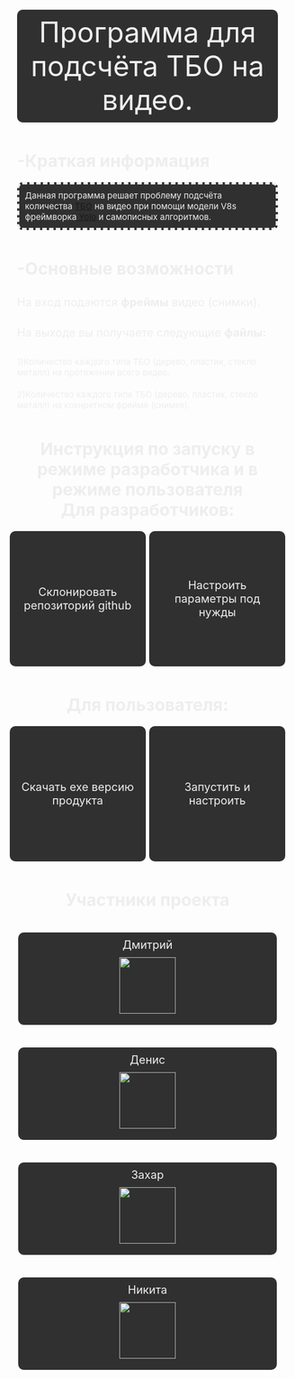 <div style="font-size: 50px;
    text-align: center;
    Color: #eeeeee;
    line-height: 60px;
    background-color: #303030;
    padding: 10px;
    border-radius: 10px;
    transition: background-color 1s ease;
    margin: 20px;">Программа для подсчёта ТБО на видео.</div>


<h3 style="
    font-size: 30px;
    Color: #eeeeee;
    margin: 20px;
    margin-top: 50px">-Краткая информация</h3>

<p style="
    background-color: #303030;
    Color: #eeeeee;
    margin: 20px;
    padding: 10px;
    border: dashed 4px #eeeeee;
    font-size: 15px;
    border-radius: 10px;">Данная программа решает проблему подсчёта количества <a href = "https://ru.wikipedia.org/wiki/%D0%A2%D0%B2%D1%91%D1%80%D0%B4%D1%8B%D0%B5_%D0%B1%D1%8B%D1%82%D0%BE%D0%B2%D1%8B%D0%B5_%D0%BE%D1%82%D1%85%D0%BE%D0%B4%D1%8B">ТБО</a> на видео при помощи модели V8s фреймворка<a href="https://github.com/ultralytics/ultralytics">  Yolo</a> и самописных алгоритмов.</p>

<h3 style="
    font-size: 30px;
    Color: #eeeeee;
    margin: 20px;
    margin-top: 50px">-Основные возможности</h3>

<p style="
    Color: #eeeeee;
    margin: 10px;
    padding: 10px;
    font-size: 20px;
    border-radius: 10px;">На вход подаются <strong>фреймы</strong> видео (снимки).</p>
<p style="
    Color: #eeeeee;
    margin: 10px;
    padding: 10px;
    font-size: 20px;
    border-radius: 10px;">
На выходе вы получаете следующие <strong>файлы:</strong></p>

  <p style="
    Color: #eeeeee;
    margin: 20px;
    font-size: 15px;">1)Количество каждого типа ТБО (дерево, пластик, стекло металл) на протяжении всего видео.</p>
  <p style="
    Color: #eeeeee;
    margin: 20px;
    font-size: 15px;">
  2)Количество каждого типа ТБО (дерево, пластик, стекло металл) на кокнретном фрейме (снимке).</p>

<h3 style="
    Color: #eeeeee;
    text-align: center;
    font-size: 30px;
    margin: 20px;
    margin-top: 50px;">Инструкция по запуску в режиме разработчика и в режиме пользователя<br>
Для разработчиков:</h3>

<div style="
    display: flex;
    align-items: center;
    justify-content: space-evenly;">
<div style="
    background-color: #303030;
    Color: #eeeeee;
    font-size: 20px;
    border-radius: 10px;
    padding: 20px;
    width: 40%;
    height: 200px;
    display: flex;
    justify-content:center;
    align-items:center;
    text-align: center;">Склонировать репозиторий github</div>
<div style="
    background-color: #303030;
    Color: #eeeeee;
    font-size: 20px;
    border-radius: 10px;
    padding: 20px;
    width: 40%;
    height: 200px;
    display: flex;
    justify-content:center;
    align-items:center;
    text-align: center;">Настроить параметры под нужды</div>
</div>



  <h3 style="
    Color: #eeeeee;
    text-align: center;
    font-size: 30px;
    margin: 20px;
    margin-top: 50px;">
Для пользователя:</h3>

<div style="
    display: flex;
    align-items: center;
    justify-content: space-evenly;">
<div style="
    background-color: #303030;
    Color: #eeeeee;
    font-size: 20px;
    border-radius: 10px;
    padding: 20px;
    width: 40%;
    height: 200px;
    display: flex;
    justify-content:center;
    align-items:center;
    text-align: center;">Скачать exe версию продукта</div>
<div style="
    background-color: #303030;
    Color: #eeeeee;
    font-size: 20px;
    border-radius: 10px;
    padding: 20px;
    width: 40%;
    height: 200px;
    display: flex;
    justify-content:center;
    align-items:center;
    text-align: center;">Запустить и настроить</div>
</div>

<h3 style="
    Color: #eeeeee;
    text-align: center;
    font-size: 30px;
    margin: 20px;
    margin-top: 50px;">Участники проекта</h3>
<div style="
    display: flex;
    flex-direction: column;
    align-items: center;
    justify-content: center;">

  <p class="members__item" style="width: calc(50vw - 40px);
    background-color: #303030;
    color: #eeeeee;
    font-size: 20px;
    padding:10px;
    border-radius: 10px;
    text-align: center;">Дмитрий </br><a href="https://www.t.me/sekrittt"><img style="
    width: 100px;
    margin: 10px;"src="https://upload.wikimedia.org/wikipedia/commons/thumb/8/82/Telegram_logo.svg/800px-Telegram_logo.svg.png"></a></p>
  <p class="members__item" style="width: calc(50vw - 40px);
    background-color: #303030;
    color: #eeeeee;
    font-size: 20px;
    padding:10px;
    border-radius: 10px;
    text-align: center;">Денис </br><a href="https://www.t.me/deniisus"><img style="
    width: 100px;
    margin: 10px;"src="https://upload.wikimedia.org/wikipedia/commons/thumb/8/82/Telegram_logo.svg/800px-Telegram_logo.svg.png"></a></p>
  <p class="members__item" style="width: calc(50vw - 40px);
    background-color: #303030;
    color: #eeeeee;
    font-size: 20px;
    padding:10px;
    border-radius: 10px;
    text-align: center;">Захар </br><a href="https://www.t.me/misericors"><img style="
    width: 100px;
    margin: 10px;"src="https://upload.wikimedia.org/wikipedia/commons/thumb/8/82/Telegram_logo.svg/800px-Telegram_logo.svg.png"></a></p>
  <p class="members__item" style="width: calc(50vw - 40px);
    background-color: #303030;
    color: #eeeeee;
    font-size: 20px;
    padding:10px;
    border-radius: 10px;
    text-align: center;">Никита </br><a href="https://www.t.me/Sample007"><img style="
    width: 100px;
    margin: 10px;"src="https://upload.wikimedia.org/wikipedia/commons/thumb/8/82/Telegram_logo.svg/800px-Telegram_logo.svg.png"></a></p>
</div>
